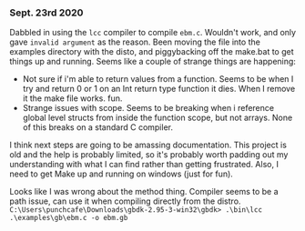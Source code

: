 ### Sept. 23rd 2020
Dabbled in using the `lcc` compiler to compile `ebm.c`. Wouldn't work, and only gave `invalid argument` as the reason. Been moving the file into the examples directory with the disto, and piggybacking off the make.bat to get things up and running. Seems like a couple of strange things are happening:
- Not sure if i'm able to return values from a function. Seems to be when I try and return 0 or 1 on an Int return type function it dies. When I remove it the make file works. fun.
- Strange issues with scope. Seems to be breaking when i reference global level structs from inside the function scope, but not arrays. None of this breaks on a standard C compiler.

I think next steps are going to be amassing documentation. This project is old and the help is probably limited, so it's probably worth padding out my understanding with what I can find rather than getting frustrated. Also, I need to get Make up and running on windows (just for fun).

Looks like I was wrong about the method thing.
Compiler seems to be a path issue, can use it when compiling directly from the distro.
 ``C:\Users\punchcafe\Downloads\gbdk-2.95-3-win32\gbdk> .\bin\lcc .\examples\gb\ebm.c -o ebm.gb``